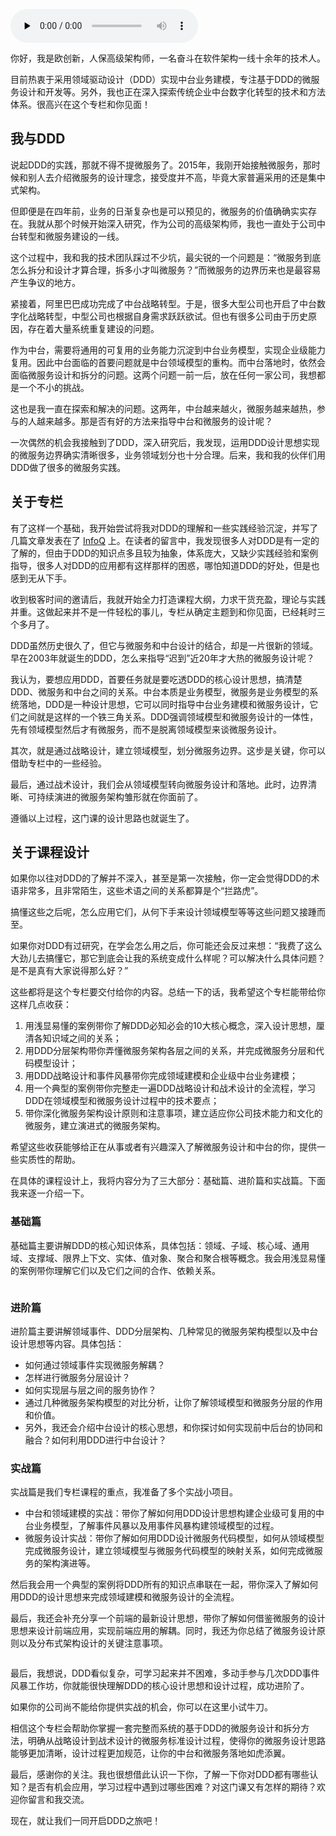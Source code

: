 <audio id="audio" title="开篇词 | 学好了DDD，你能做什么？" controls="" preload="none"><source id="mp3" src="https://static001.geekbang.org/resource/audio/ab/1e/abaf5e849113aa3abdaf0f311dda0b1e.mp3"></audio>

你好，我是欧创新，人保高级架构师，一名奋斗在软件架构一线十余年的技术人。

目前热衷于采用领域驱动设计（DDD）实现中台业务建模，专注基于DDD的微服务设计和开发等。另外，我也正在深入探索传统企业中台数字化转型的技术和方法体系。很高兴在这个专栏和你见面！

## 我与DDD

说起DDD的实践，那就不得不提微服务了。2015年，我刚开始接触微服务，那时候和别人去介绍微服务的设计理念，接受度并不高，毕竟大家普遍采用的还是集中式架构。

但即便是在四年前，业务的日渐复杂也是可以预见的，微服务的价值确确实实存在。我就从那个时候开始深入研究，作为公司的高级架构师，我也一直处于公司中台转型和微服务建设的一线。

这个过程中，我和我的技术团队踩过不少坑，最尖锐的一个问题是：“微服务到底怎么拆分和设计才算合理，拆多小才叫微服务？”而微服务的边界历来也是最容易产生争议的地方。

紧接着，阿里巴巴成功完成了中台战略转型。于是，很多大型公司也开启了中台数字化战略转型，中型公司也根据自身需求跃跃欲试。但也有很多公司由于历史原因，存在着大量系统重复建设的问题。

作为中台，需要将通用的可复用的业务能力沉淀到中台业务模型，实现企业级能力复用。因此中台面临的首要问题就是中台领域模型的重构。而中台落地时，依然会面临微服务设计和拆分的问题。这两个问题一前一后，放在任何一家公司，我想都是一个不小的挑战。

这也是我一直在探索和解决的问题。这两年，中台越来越火，微服务越来越热，参与的人越来越多。那是否有好的方法来指导中台和微服务的设计呢？

一次偶然的机会我接触到了DDD，深入研究后，我发现，运用DDD设计思想实现的微服务边界确实清晰很多，业务领域划分也十分合理。后来，我和我的伙伴们用DDD做了很多的微服务实践。

## 关于专栏

有了这样一个基础，我开始尝试将我对DDD的理解和一些实践经验沉淀，并写了几篇文章发表在了 [InfoQ](https://www.infoq.cn/article/s_LFUlU6ZQODd030RbH9) 上。在读者的留言中，我发现很多人对DDD是有一定的了解的，但由于DDD的知识点多且较为抽象，体系庞大，又缺少实践经验和案例指导，很多人对DDD的应用都有这样那样的困惑，哪怕知道DDD的好处，但是也感到无从下手。

收到极客时间的邀请后，我就开始全力打造课程大纲，力求干货充盈，理论与实践并重。这做起来并不是一件轻松的事儿，专栏从确定主题到和你见面，已经耗时三个多月了。

DDD虽然历史很久了，但它与微服务和中台设计的结合，却是一片很新的领域。早在2003年就诞生的DDD，怎么来指导“迟到”近20年才大热的微服务设计呢？

我认为，要想应用DDD，首要任务就是要吃透DDD的核心设计思想，搞清楚DDD、微服务和中台之间的关系。中台本质是业务模型，微服务是业务模型的系统落地，DDD是一种设计思想，它可以同时指导中台业务建模和微服务设计，它们之间就是这样的一个铁三角关系。DDD强调领域模型和微服务设计的一体性，先有领域模型然后才有微服务，而不是脱离领域模型来谈微服务设计。

其次，就是通过战略设计，建立领域模型，划分微服务边界。这步是关键，你可以借助专栏中的一些经验。

最后，通过战术设计，我们会从领域模型转向微服务设计和落地。此时，边界清晰、可持续演进的微服务架构雏形就在你面前了。

遵循以上过程，这门课的设计思路也就诞生了。

## 关于课程设计

如果你以往对DDD的了解并不深入，甚至是第一次接触，你一定会觉得DDD的术语非常多，且非常陌生，这些术语之间的关系都算是个“拦路虎”。

搞懂这些之后呢，怎么应用它们，从何下手来设计领域模型等等这些问题又接踵而至。

如果你对DDD有过研究，在学会怎么用之后，你可能还会反过来想：“我费了这么大劲儿去搞懂它，那它到底会让我的系统变成什么样呢？可以解决什么具体问题？是不是真有大家说得那么好？”

这些都将是这个专栏要交付给你的内容。总结一下的话，我希望这个专栏能带给你这样几点收获：

1. 用浅显易懂的案例带你了解DDD必知必会的10大核心概念，深入设计思想，厘清各知识域之间的关系；
1. 用DDD分层架构带你弄懂微服务架构各层之间的关系，并完成微服务分层和代码模型设计；
1. 用DDD战略设计和事件风暴带你完成领域建模和企业级中台业务建模；
1. 用一个典型的案例带你完整走一遍DDD战略设计和战术设计的全流程，学习DDD在领域模型和微服务设计过程中的技术要点；
1. 带你深化微服务架构设计原则和注意事项，建立适应你公司技术能力和文化的微服务，建立演进式的微服务架构。

希望这些收获能够给正在从事或者有兴趣深入了解微服务设计和中台的你，提供一些实质性的帮助。

在具体的课程设计上，我将内容分为了三大部分：基础篇、进阶篇和实战篇。下面我来逐一介绍一下。

### 基础篇

基础篇主要讲解DDD的核心知识体系，具体包括：领域、子域、核心域、通用域、支撑域、限界上下文、实体、值对象、聚合和聚合根等概念。我会用浅显易懂的案例带你理解它们以及它们之间的合作、依赖关系。

<img src="https://static001.geekbang.org/resource/image/dc/66/dc32e8e4a317fe00121ce18adc407c66.jpg" alt="">

### 进阶篇

进阶篇主要讲解领域事件、DDD分层架构、几种常见的微服务架构模型以及中台设计思想等内容。具体包括：

- 如何通过领域事件实现微服务解耦？
- 怎样进行微服务分层设计？
- 如何实现层与层之间的服务协作？
- 通过几种微服务架构模型的对比分析，让你了解领域模型和微服务分层的作用和价值。
- 另外，我还会介绍中台设计的核心思想，和你探讨如何实现前中后台的协同和融合？如何利用DDD进行中台设计？

### 实战篇

实战篇是我们专栏课程的重点，我准备了多个实战小项目。

- 中台和领域建模的实战：带你了解如何用DDD设计思想构建企业级可复用的中台业务模型，了解事件风暴以及用事件风暴构建领域模型的过程。
- 微服务设计实战：带你了解如何用DDD设计微服务代码模型，如何从领域模型完成微服务设计，建立领域模型与微服务代码模型的映射关系，如何完成微服务的架构演进等。

然后我会用一个典型的案例将DDD所有的知识点串联在一起，带你深入了解如何用DDD的设计思想来完成领域建模和微服务设计的全流程。

最后，我还会补充分享一个前端的最新设计思想，带你了解如何借鉴微服务的设计思想来设计前端应用，实现前端应用的解耦。同时，我还为你总结了微服务设计原则以及分布式架构设计的关键注意事项。

<img src="https://static001.geekbang.org/resource/image/3c/9c/3c7264cb91ead783c7ec3094ce2add9c.jpg" alt="">

最后，我想说，DDD看似复杂，可学习起来并不困难，多动手参与几次DDD事件风暴工作坊，你就能很快理解DDD的核心设计思想和设计过程，成功进阶了。

如果你的公司尚不能给你提供实战的机会，你可以在这里小试牛刀。

相信这个专栏会帮助你掌握一套完整而系统的基于DDD的微服务设计和拆分方法，明确从战略设计到战术设计的微服务标准设计过程，使得你的微服务设计思路能够更加清晰，设计过程更加规范，让你的中台和微服务落地如虎添翼。

最后，感谢你的关注。我也很想借此认识一下你，了解一下你对DDD都有哪些认知？是否有机会应用，学习过程中遇到过哪些困难？对这门课又有怎样的期待？欢迎你留言和我交流。

现在，就让我们一同开启DDD之旅吧！


